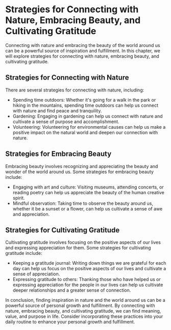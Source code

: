 Strategies for Connecting with Nature, Embracing Beauty, and Cultivating Gratitude
=====================================================================================================================================================

Connecting with nature and embracing the beauty of the world around us can be a powerful source of inspiration and fulfillment. In this chapter, we will explore strategies for connecting with nature, embracing beauty, and cultivating gratitude.

Strategies for Connecting with Nature
-------------------------------------

There are several strategies for connecting with nature, including:

* Spending time outdoors: Whether it's going for a walk in the park or hiking in the mountains, spending time outdoors can help us connect with nature and find peace and tranquility.
* Gardening: Engaging in gardening can help us connect with nature and cultivate a sense of purpose and accomplishment.
* Volunteering: Volunteering for environmental causes can help us make a positive impact on the natural world and deepen our connection with nature.

Strategies for Embracing Beauty
-------------------------------

Embracing beauty involves recognizing and appreciating the beauty and wonder of the world around us. Some strategies for embracing beauty include:

* Engaging with art and culture: Visiting museums, attending concerts, or reading poetry can help us appreciate the beauty of the human creative spirit.
* Mindful observation: Taking time to observe the beauty around us, whether it be a sunset or a flower, can help us cultivate a sense of awe and appreciation.

Strategies for Cultivating Gratitude
------------------------------------

Cultivating gratitude involves focusing on the positive aspects of our lives and expressing appreciation for them. Some strategies for cultivating gratitude include:

* Keeping a gratitude journal: Writing down things we are grateful for each day can help us focus on the positive aspects of our lives and cultivate a sense of appreciation.
* Expressing gratitude to others: Thanking those who have helped us or expressing appreciation for the people in our lives can help us cultivate deeper relationships and a greater sense of connection.

In conclusion, finding inspiration in nature and the world around us can be a powerful source of personal growth and fulfillment. By connecting with nature, embracing beauty, and cultivating gratitude, we can find meaning, value, and purpose in life. Consider incorporating these practices into your daily routine to enhance your personal growth and fulfillment.
